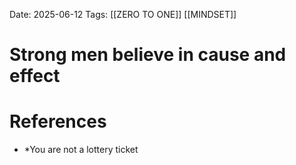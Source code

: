 Date: 2025-06-12
Tags: [[ZERO TO ONE]] [[MINDSET]] 

# Strong men believe in cause and effect

# References 
- *You are not a lottery ticket 